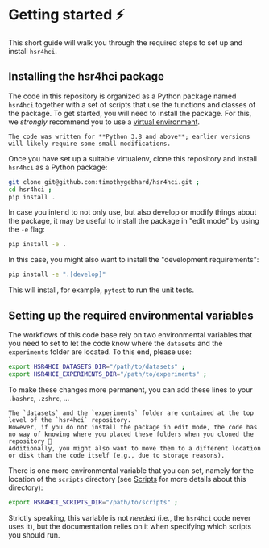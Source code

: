 # Getting started ⚡️

This short guide will walk you through the required steps to set up and install `hsr4hci`.


## Installing the hsr4hci package

The code in this repository is organized as a Python package named `hsr4hci` together with a set of scripts that use the functions and classes of the package.
To get started, you will need to install the package.
For this, we *strongly* recommend you to use a [virtual environment](https://virtualenv.pypa.io/en/latest/). 

```{attention} 
The code was written for **Python 3.8 and above**; earlier versions will likely require some small modifications.
``` 

Once you have set up a suitable virtualenv, clone this repository and install `hsr4hci` as a Python package:

```bash
git clone git@github.com:timothygebhard/hsr4hci.git ;
cd hsr4hci ;
pip install .
```

In case you intend to not only use, but also develop or modify things about the package, it may be useful to install the package in "edit mode" by using the `-e` flag:

```bash
pip install -e .
```

In this case, you might also want to install the "development requirements":

```bash
pip install -e ".[develop]"
```

This will install, for example, `pytest` to run the unit tests.


## Setting up the required environmental variables

The workflows of this code base rely on two environmental variables that you need to set to let the code know where the `datasets` and the `experiments` folder are located.
To this end, please use:

```bash
export HSR4HCI_DATASETS_DIR="/path/to/datasets" ;
export HSR4HCI_EXPERIMENTS_DIR="/path/to/experiments" ;
```

To make these changes more permanent, you can add these lines to your `.bashrc`, `.zshrc`, ...

```{admonition} Background
The `datasets` and the `experiments` folder are contained at the top level of the `hsr4hci` repository.
However, if you do not install the package in edit mode, the code has no way of knowing where you placed these folders when you cloned the repository 🙂
Additionally, you might also want to move them to a different location or disk than the code itself (e.g., due to storage reasons).
```

There is one more environmental variable that you can set, namely for the location of the `scripts` directory (see [Scripts](scripts) for more details about this directory):

```bash
export HSR4HCI_SCRIPTS_DIR="/path/to/scripts" ;
```

Strictly speaking, this variable is not *needed* (i.e., the `hsr4hci` code never uses it), but the documentation relies on it when specifying which scripts you should run.
